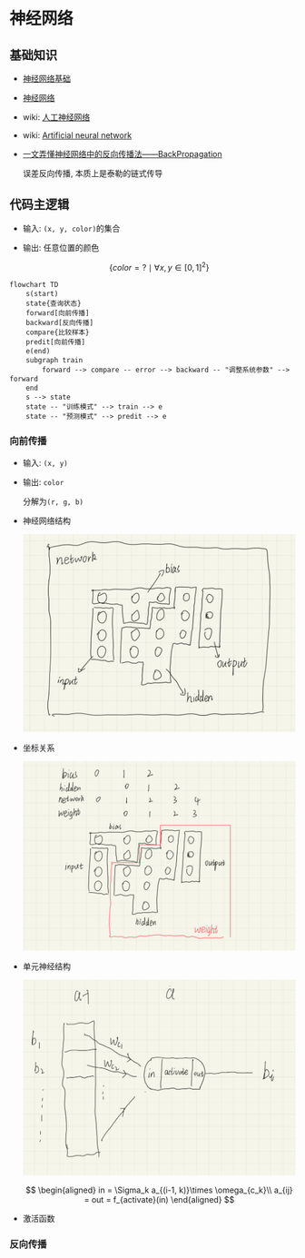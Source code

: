 # 神经网络

## 基础知识

- [神经网络基础](https://www.cnblogs.com/maybe2030/p/5597716.html)

- [神经网络](https://www.ibm.com/cn-zh/cloud/learn/neural-networks)

- wiki: [人工神经网络](https://zh.wikipedia.org/wiki/%E4%BA%BA%E5%B7%A5%E7%A5%9E%E7%BB%8F%E7%BD%91%E7%BB%9C)

- wiki: [Artificial neural network](https://en.wikipedia.org/wiki/Artificial_neural_network)

- [一文弄懂神经网络中的反向传播法——BackPropagation](https://www.cnblogs.com/charlotte77/p/5629865.html)

  误差反向传播, 本质上是泰勒的链式传导

## 代码主逻辑

- 输入: `(x, y, color)`的集合
- 输出: 任意位置的颜色

  $$\{color=? \mid \forall x, y \in [0, 1]^2\}$$

```mermaid
flowchart TD
    s(start)
    state{查询状态}
    forward[向前传播]
    backward[反向传播]
    compare{比较样本}
    predit[向前传播]
    e(end)
    subgraph train
        forward --> compare -- error --> backward -- "调整系统参数" --> forward
    end
    s --> state
    state -- "训练模式" --> train --> e
    state -- "预测模式" --> predit --> e
```

### 向前传播

- 输入: `(x, y)`
- 输出: `color`

  分解为`(r, g, b)`

- 神经网络结构

  ![](assets/2022-05-16-17-43-17.png)

- 坐标关系

  ![](assets/2022-05-16-17-43-53.png)

- 单元神经结构

  ![](assets/2022-05-16-17-44-28.png)

  $$
  \begin{aligned}
  in = \Sigma_k a_{(i-1, k)}\times \omega_{c_k}\\
  a_{ij} = out = f_{activate}(in)
  \end{aligned}
  $$

- 激活函数

### 反向传播
